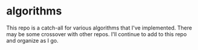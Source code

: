 # algorithms
This repo is a catch-all for various algorithms that I've implemented. There may be some crossover with other repos.
I'll continue to add to this repo and organize as I go.
